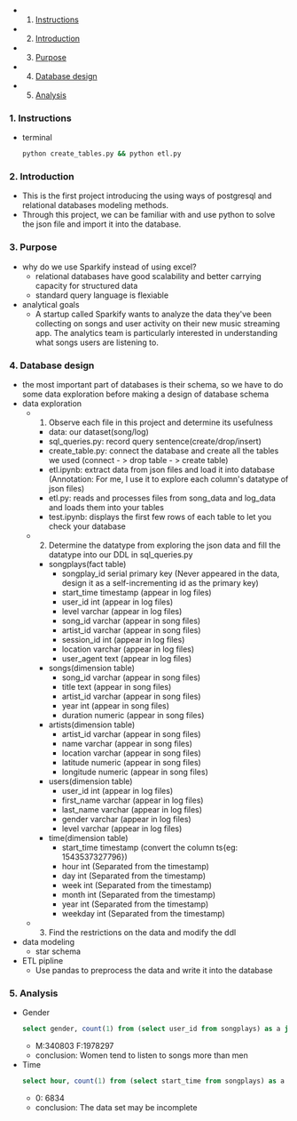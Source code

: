* 1. [Instructions](#Instructions)
* 2. [Introduction](#Introduction)
* 3. [Purpose](#Purpose)
* 4. [Database design](#Databasedesign)
* 5. [Analysis](#Analysis)

###  1. <a name='Instructions'></a>Instructions
- terminal
    ``` bash
    python create_tables.py && python etl.py
    ```
###  2. <a name='Introduction'></a>Introduction
- This is the first project introducing the using ways of postgresql and relational databases modeling methods.
- Through this project, we can be familiar with and use python to solve the json file and import it into the database.
###  3. <a name='Purpose'></a>Purpose 
- why do we use Sparkify instead of using excel?
    -  relational databases have good scalability and better carrying capacity for structured data
    -  standard query language is flexiable
- analytical goals
    - A startup called Sparkify wants to analyze the data they've been collecting on songs and user activity on their new music streaming app. The analytics team is particularly interested in understanding what songs users are listening to.
###  4. <a name='Databasedesign'></a>Database design
- the most important part of databases is their schema, so we have to do some data exploration before making a design of database schema
- data exploration
    - 1. Observe each file in this project and determine its usefulness
        - data: our dataset(song/log)
        - sql_queries.py: record query sentence(create/drop/insert)
        - create_table.py: connect the database and create all the tables we used (connect - > drop table - > create table)
        - etl.ipynb: extract data from json files and load it into database (Annotation: For me, I use it to explore each column's datatype of json files)
        - etl.py: reads and processes files from song_data and log_data and loads them into your tables
        - test.ipynb: displays the first few rows of each table to let you check your database
    - 2. Determine the datatype from exploring the json data and fill the datatype into our DDL in sql_queries.py
        - songplays(fact table)
            - songplay_id serial primary key (Never appeared in the data, design it as a self-incrementing id as the primary key)
            - start_time timestamp (appear in log files)
            - user_id int (appear in log files)
            - level varchar (appear in log files)
            - song_id varchar (appear in song files)
            - artist_id varchar (appear in song files)
            - session_id int (appear in log files)
            - location varchar (appear in log files)
            - user_agent text (appear in log files)
        - songs(dimension table)
            - song_id varchar (appear in song files)
            - title text (appear in song files)
            - artist_id varchar (appear in song files)
            - year int (appear in song files)
            - duration numeric (appear in song files)
        - artists(dimension table)
            - artist_id varchar (appear in song files)
            - name varchar (appear in song files)
            - location varchar (appear in song files)
            - latitude numeric (appear in song files)
            - longitude numeric (appear in song files)
        - users(dimension table)
            - user_id int (appear in log files)
            - first_name varchar (appear in log files)
            - last_name varchar (appear in log files)
            - gender varchar (appear in log files)
            - level varchar (appear in log files)
        - time(dimension table)
            - start_time timestamp (convert the column ts{eg: 1543537327796})
            - hour int (Separated from the timestamp)
            - day int (Separated from the timestamp)
            - week int (Separated from the timestamp)
            - month int (Separated from the timestamp)
            - year int (Separated from the timestamp)
            - weekday int (Separated from the timestamp)
    - 3. Find the restrictions on the data and modify the ddl
- data modeling
    - star schema
- ETL pipline
    - Use pandas to preprocess the data and write it into the database
###  5. <a name='Analysis'></a>Analysis
- Gender
    ``` sql
    select gender, count(1) from (select user_id from songplays) as a join (select user_id, gender from users) as b on a.user_id = b.user_id group by gender
    ```
    - M:340803 F:1978297
    - conclusion: Women tend to listen to songs more than men
- Time
    ``` sql
    select hour, count(1) from (select start_time from songplays) as a join (select start_time, hour from time) as b on a.start_time = b.start_time group by hour
    ```
    - 0: 6834
    - conclusion: The data set may be incomplete